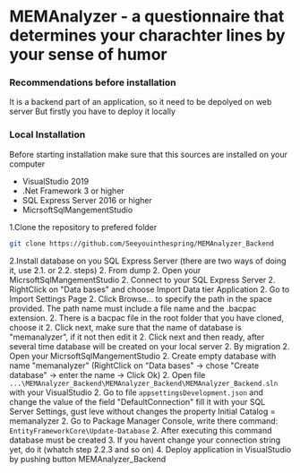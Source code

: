 # MEMAnalyzer - a questionnaire that determines your charachter lines by your sense of humor

### Recommendations before installation

It is a backend part of an application, so it need to be depolyed on web server
But firstly you have to deploy it locally

### Local Installation
Before starting installation make sure that this sources are installed on your computer
* VisualStudio 2019
* .Net Framework 3 or higher
* SQL Express Server 2016 or higher
* MicrsoftSqlMangementStudio

1.Clone the repository to prefered folder

```sh
git clone https://github.com/Seeyouinthespring/MEMAnalyzer_Backend
```
2.Install database on you SQL Express Server (there are two ways of doing it, use 2.1. or 2.2. steps)
  2. From dump
    2. Open your MicrsoftSqlMangementStudio
    2. Connect to your SQL Express Server
    2. RightClick on "Data bases" and choose Import Data tier Application
    2. Go to Import Settings Page
    2. Click Browse... to specify the path in the space provided. The path name must include a file name and the .bacpac extension.
    2. There is a bacpac file in the root folder that you have cloned, choose it
    2. Click next, make sure that the name of database is "memanalyzer", if it not then edit it
    2. Click next and then ready, after several time database will be created on your local server
  2. By migration
    2. Open your MicrsoftSqlMangementStudio
    2. Create empty database with name "memanalyzer" (RightClick on "Data bases" -> chose "Create database" -> enter the name -> Click Ok)
    2. Open file `...\MEMAnalyzer_Backend\MEMAnalyzer_Backend\MEMAnalyzer_Backend.sln` with your VisualStudio
    2. Go to file `appsettingsDevelopment.json` and change the value of the field "DefaultConnection" fill it with your SQL Server Settings, gust leve without changes the property Initial Catalog = memanalyzer
    2. Go to Package Manager Console, write there command: `EntityFrameworkCore\Update-Database`
    2. After executing this command database must be created
3. If you havent change your connection string yet, do it (whatch step 2.2.3 and so on)
4. Deploy application in VisualStudio by pushing button MEMAnalyzer_Backend
        
         